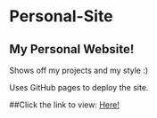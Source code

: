 # Personal-Site
## My Personal Website!

Shows off my projects and my style :)

Uses GitHub pages to deploy the site.
 
##Click the link to view: [Here!](https://akirawebbdev.github.io/Personal-Site/)
   
